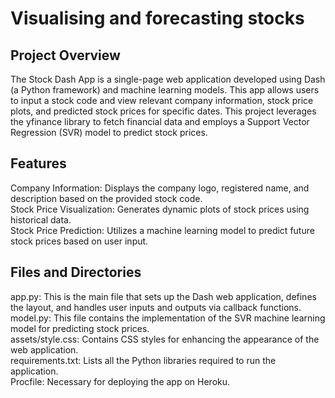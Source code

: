 # Visualising and forecasting stocks
## Project Overview  
The Stock Dash App is a single-page web application developed using Dash (a Python framework) and machine learning models. This app allows users to input a stock code and view relevant company information, stock price plots, and predicted stock prices for specific dates. This project leverages the yfinance library to fetch financial data and employs a Support Vector Regression (SVR) model to predict stock prices.

## Features
Company Information: Displays the company logo, registered name, and description based on the provided stock code.  
Stock Price Visualization: Generates dynamic plots of stock prices using historical data.  
Stock Price Prediction: Utilizes a machine learning model to predict future stock prices based on user input.  
## Files and Directories
app.py: This is the main file that sets up the Dash web application, defines the layout, and handles user inputs and outputs via callback functions.  
model.py: This file contains the implementation of the SVR machine learning model for predicting stock prices.  
assets/style.css: Contains CSS styles for enhancing the appearance of the web application.  
requirements.txt: Lists all the Python libraries required to run the application.  
Procfile: Necessary for deploying the app on Heroku.  
